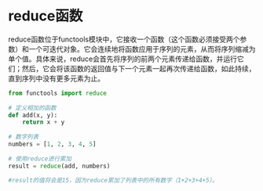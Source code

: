 
# reduce函数


reduce函数位于functools模块中，它接收一个函数（这个函数必须接受两个参数）和一个可迭代对象。它会连续地将函数应用于序列的元素，从而将序列缩减为单个值。具体来说，reduce会首先将序列的前两个元素传递给函数，并运行它们；然后，它会将该函数的返回值与下一个元素一起再次传递给函数，如此持续，直到序列中没有更多元素为止。

```py
from functools import reduce
 
# 定义相加的函数
def add(x, y):
    return x + y
 
# 数字列表
numbers = [1, 2, 3, 4, 5]
 
# 使用reduce进行累加
result = reduce(add, numbers)
 
#result的值将会是15，因为reduce累加了列表中的所有数字（1+2+3+4+5）。
```